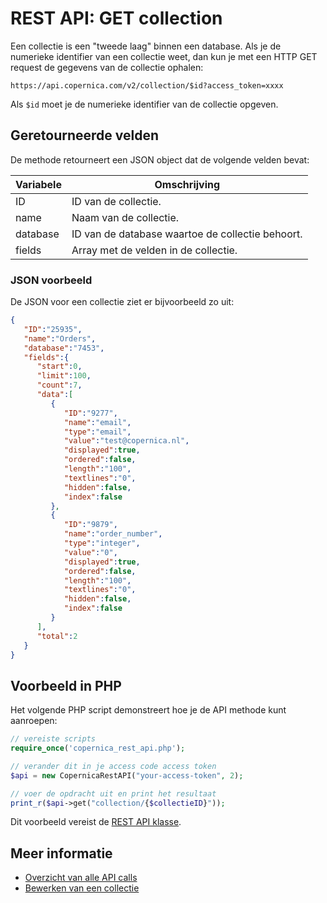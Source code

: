 # REST API: GET collection

Een collectie is een "tweede laag" binnen een database. Als je de numerieke
identifier van een collectie weet, dan kun je met een HTTP GET request de
gegevens van de collectie ophalen:

`https://api.copernica.com/v2/collection/$id?access_token=xxxx`

Als `$id` moet je de numerieke identifier van de collectie opgeven.

## Geretourneerde velden

De methode retourneert een JSON object dat de volgende velden bevat:

| Variabele    | Omschrijving                                      |
|--------------|---------------------------------------------------|
| ID           | ID van de collectie.                              |
| name         | Naam van de collectie.                            |
| database     | ID van de database waartoe de collectie behoort.  |
| fields       | Array met de velden in de collectie.              |

### JSON voorbeeld

De JSON voor een collectie ziet er bijvoorbeeld zo uit:

```json
{  
   "ID":"25935",
   "name":"Orders",
   "database":"7453",
   "fields":{  
      "start":0,
      "limit":100,
      "count":7,
      "data":[  
         {  
            "ID":"9277",
            "name":"email",
            "type":"email",
            "value":"test@copernica.nl",
            "displayed":true,
            "ordered":false,
            "length":"100",
            "textlines":"0",
            "hidden":false,
            "index":false
         },
         {  
            "ID":"9879",
            "name":"order_number",
            "type":"integer",
            "value":"0",
            "displayed":true,
            "ordered":false,
            "length":"100",
            "textlines":"0",
            "hidden":false,
            "index":false
         }
      ],
      "total":2
   }
}
```

## Voorbeeld in PHP

Het volgende PHP script demonstreert hoe je de API methode kunt aanroepen:

```php
// vereiste scripts
require_once('copernica_rest_api.php');

// verander dit in je access code access token
$api = new CopernicaRestAPI("your-access-token", 2);

// voer de opdracht uit en print het resultaat
print_r($api->get("collection/{$collectieID}"));
```

Dit voorbeeld vereist de [REST API klasse](rest-php).

## Meer informatie

* [Overzicht van alle API calls](rest-api)
* [Bewerken van een collectie](rest-put-database)
